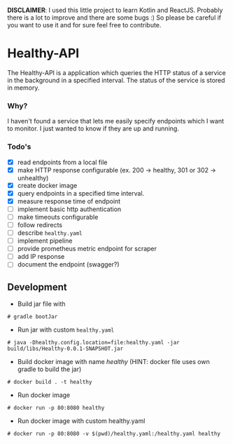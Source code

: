 **DISCLAIMER**: I used this little project to learn Kotlin and ReactJS. 
Probably there is a lot to improve and there are some bugs :) So please 
be careful if you want to use it and for sure feel free to contribute.

# Healthy-API

The Healthy-API is a application which queries the HTTP status
of a service in the background in a specified interval. The status
of the service is stored in memory.

### Why?

I haven't found a service that lets me easily specify endpoints which I want
to monitor. I just wanted to know if they are up and running.

### Todo's
- [X] read endpoints from a local file
- [X] make HTTP response configurable (ex. 200 -> healthy, 301 or 302 -> unhealthy)
- [X] create docker image
- [X] query endpoints in a specified time interval.
- [X] measure response time of endpoint
- [ ] implement basic http authentication
- [ ] make timeouts configurable
- [ ] follow redirects
- [ ] describe `healthy.yaml`
- [ ] implement pipeline
- [ ] provide prometheus metric endpoint for scraper
- [ ] add IP response
- [ ] document the endpoint (swagger?)

## Development

* Build jar file with
```$xslt
# gradle bootJar
```
* Run jar with custom `healthy.yaml`
```$xslt
# java -Dhealthy.config.location=file:healthy.yaml -jar build/libs/Healthy-0.0.1-SNAPSHOT.jar
```
* Build docker image with name *healthy* (HINT: docker file uses own gradle to build the jar)
```$xslt
# docker build . -t healthy
```
* Run docker image
```$xslt
# docker run -p 80:8080 healthy
```
* Run docker image with custom healthy.yaml
```$xslt
# docker run -p 80:8080 -v $(pwd)/healthy.yaml:/healthy.yaml healthy
```